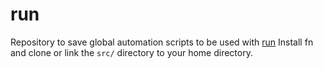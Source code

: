 # run

Repository to save global automation scripts to be used with [run](https://github.com/Kilthunox/fn)
Install fn and clone or link the `src/` directory to your home directory.
